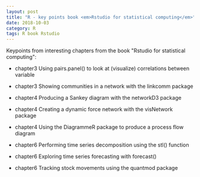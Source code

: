 ```yaml
---
layout: post
title: "R - key points book <em>Rstudio for statistical computing</em>"
date: 2018-10-03
category: R
tags: R book Rstudio
---
```


Keypoints from interesting chapters from the book "Rstudio for statistical computing":

- chapter3 
Using pairs.panel() to look at (visualize) correlations between variable

- chapter3
Showing communities in a network with the linkcomm package	

- chapter4
Producing a Sankey diagram with the networkD3 package	

- chapter4
Creating a dynamic force network with the visNetwork package	

- chapter4
Using the DiagrammeR package to produce a process flow diagram

- chapter6
Performing time series decomposition using the stl() function	

- chapter6
Exploring time series forecasting with forecast()	

- chapter6
Tracking stock movements using the quantmod package	


